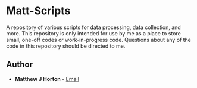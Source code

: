 # Matt-Scripts

A repository of various scripts for data processing, data collection, and more. This repository is only intended for use by me as a place to store small, one-off codes or work-in-progress code. Questions about any of the code in this repository should be directed to me.

## Author

* **Matthew J Horton** - [Email](mailto:mjh250@cam.ac.uk?Subject=A%20question%20about%20your%20GitHub%20repository)
